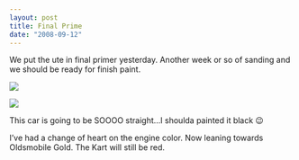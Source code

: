 ```yaml
---
layout: post
title: Final Prime
date: "2008-09-12"
---
```


We put the ute in final primer yesterday. Another week or so of sanding and we should be ready for finish paint.

![](/images/Kart_Hauler_Blog/18-manifold_046.jpg)

![](/images/Kart_Hauler_Blog/18-manifold_048.jpg)

This car is going to be SOOOO straight…I shoulda painted it black 😉

I’ve had a change of heart on the engine color. Now leaning towards Oldsmobile Gold. The Kart will still be red.  
